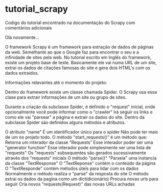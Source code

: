 # tutorial_scrapy
Codigo do tutorial encontrado na documentação do Scrapy com comentários adicionais

Olá novamente...

O framework Scrapy é um framework para estração de dados de páginas da web. Semelhante ao que o Google faz para encontrar o seu e a infinidade de sites pela web.
No tutorial escrito em Inglês do framework, existe um projeto base de teste.
Basicamente ele vai numa URL de um site, extrai os dados de citações famosas do site e gera dois HTML's com os dados extraidos.

Informações relavantes até o momento do projeto:

Dentro do framework existe um classe chamada Spider.
O Scrapy usa essa clase para extrair informações de um site ou grupo de sites.

Durante a criação da subclasse Spider, é definido o "request" inicial, onde opcionalmente você pode informar como o "crawler" irá seguir os links e como ele vai "parsear" a página e extrair os dados do site.
Dentro da subclasse Spider são definidos alguns métodos e atributos.

O atributo "name" 
  É um identificador único para o spider
  Não pode ter mais de um no projeto todo.
O método "start_requests()" é um método que:
  Retorna um interador da classe "Requests"
  Esse interador poder ser uma "generator function"
  Esse interador pode simplesmente ser uma lista de "requests"
  Os "requests" subsequentes são gerados sucessivamente através dos "requests" iniciais
O método "parse()"
  "Parseia" uma instancia da classe "TextResponse"
  O "TextReponse" contém o conteúdo da página
  O "TextResponde" contém métodos úteis para lidar com os dados
  Normalmente o método realiza o "parse" da resposta do site
  O método extrai os dados da pagína como um dict(dicionário)
  Procura novas urls para seguir
  Cria novos "requests(Request)" das novas URLs achadas
